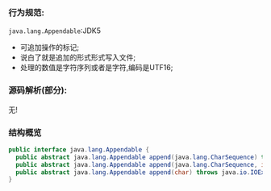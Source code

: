 ### 行为规范:  
`java.lang.Appendable`:JDK5  
- 可追加操作的标记;  
- 说白了就是追加的形式形式写入文件;  
- 处理的数值是字符序列或者是字符,编码是UTF16;  

### 源码解析(部分):  
无!

### 结构概览  
```java
public interface java.lang.Appendable {
  public abstract java.lang.Appendable append(java.lang.CharSequence) throws java.io.IOException;
  public abstract java.lang.Appendable append(java.lang.CharSequence, int, int) throws java.io.IOException;
  public abstract java.lang.Appendable append(char) throws java.io.IOException;
}
```  
